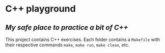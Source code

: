# C++ playground
## _My safe place to practice a bit of C++_

This project contains C++ exercises. Each folder contains a `Makefile` with their respective commands `make`, `make run`, `make clean`, etc.
